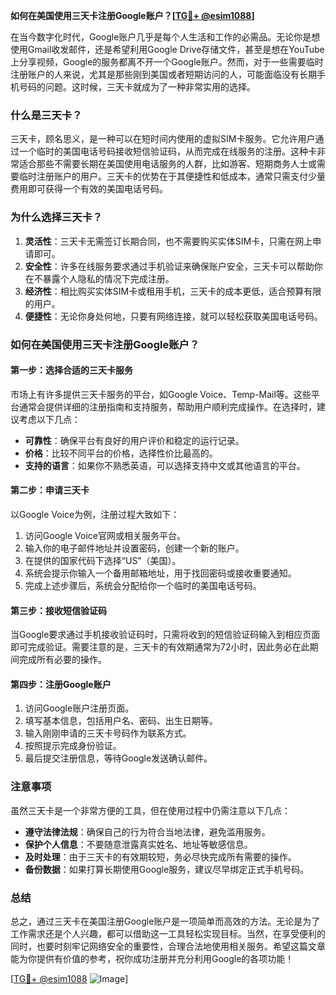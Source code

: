 **如何在美国使用三天卡注册Google账户？[[TG💪+ @esim1088](https://t.me/s/esim1088)]**

在当今数字化时代，Google账户几乎是每个人生活和工作的必需品。无论你是想使用Gmail收发邮件，还是希望利用Google Drive存储文件，甚至是想在YouTube上分享视频，Google的服务都离不开一个Google账户。然而，对于一些需要临时注册账户的人来说，尤其是那些刚到美国或者短期访问的人，可能面临没有长期手机号码的问题。这时候，三天卡就成为了一种非常实用的选择。

### 什么是三天卡？

三天卡，顾名思义，是一种可以在短时间内使用的虚拟SIM卡服务。它允许用户通过一个临时的美国电话号码接收短信验证码，从而完成在线服务的注册。这种卡非常适合那些不需要长期在美国使用电话服务的人群，比如游客、短期商务人士或需要临时注册账户的用户。三天卡的优势在于其便捷性和低成本，通常只需支付少量费用即可获得一个有效的美国电话号码。

### 为什么选择三天卡？

1. **灵活性**：三天卡无需签订长期合同，也不需要购买实体SIM卡，只需在网上申请即可。
2. **安全性**：许多在线服务要求通过手机验证来确保账户安全，三天卡可以帮助你在不暴露个人隐私的情况下完成注册。
3. **经济性**：相比购买实体SIM卡或租用手机，三天卡的成本更低，适合预算有限的用户。
4. **便捷性**：无论你身处何地，只要有网络连接，就可以轻松获取美国电话号码。

### 如何在美国使用三天卡注册Google账户？

#### 第一步：选择合适的三天卡服务

市场上有许多提供三天卡服务的平台，如Google Voice、Temp-Mail等。这些平台通常会提供详细的注册指南和支持服务，帮助用户顺利完成操作。在选择时，建议考虑以下几点：

- **可靠性**：确保平台有良好的用户评价和稳定的运行记录。
- **价格**：比较不同平台的价格，选择性价比最高的。
- **支持的语言**：如果你不熟悉英语，可以选择支持中文或其他语言的平台。

#### 第二步：申请三天卡

以Google Voice为例，注册过程大致如下：

1. 访问Google Voice官网或相关服务平台。
2. 输入你的电子邮件地址并设置密码，创建一个新的账户。
3. 在提供的国家代码下选择“US”（美国）。
4. 系统会提示你输入一个备用邮箱地址，用于找回密码或接收重要通知。
5. 完成上述步骤后，系统会分配给你一个临时的美国电话号码。

#### 第三步：接收短信验证码

当Google要求通过手机接收验证码时，只需将收到的短信验证码输入到相应页面即可完成验证。需要注意的是，三天卡的有效期通常为72小时，因此务必在此期间完成所有必要的操作。

#### 第四步：注册Google账户

1. 访问Google账户注册页面。
2. 填写基本信息，包括用户名、密码、出生日期等。
3. 输入刚刚申请的三天卡号码作为联系方式。
4. 按照提示完成身份验证。
5. 最后提交注册信息，等待Google发送确认邮件。

### 注意事项

虽然三天卡是一个非常方便的工具，但在使用过程中仍需注意以下几点：

- **遵守法律法规**：确保自己的行为符合当地法律，避免滥用服务。
- **保护个人信息**：不要随意泄露真实姓名、地址等敏感信息。
- **及时处理**：由于三天卡的有效期较短，务必尽快完成所有需要的操作。
- **备份数据**：如果打算长期使用Google服务，建议尽早绑定正式手机号码。

### 总结

总之，通过三天卡在美国注册Google账户是一项简单而高效的方法。无论是为了工作需求还是个人兴趣，都可以借助这一工具轻松实现目标。当然，在享受便利的同时，也要时刻牢记网络安全的重要性，合理合法地使用相关服务。希望这篇文章能为你提供有价值的参考，祝你成功注册并充分利用Google的各项功能！

[[TG💪+ @esim1088](https://t.me/s/esim1088) ![Image](https://i.postimg.cc/4NQfJmqS/Snipaste-2025-05-13-00-14-12.png)]